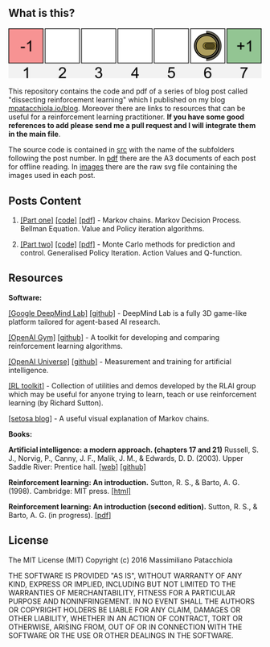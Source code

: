 
What is this?
-------------

<div style="text-align:center"><img src ="./images/local/reinforcement_learning_cleaning_robot_header.png" /></div>

This repository contains the code and pdf of a series of blog post called "dissecting reinforcement learning" which I published on my blog [mpatacchiola.io/blog](https://mpatacchiola.github.io/blog/). Moreover there are links to resources that can be useful for a reinforcement learning practitioner. **If you have some good references to add please send me a pull request and I will integrate them in the main file**.

The source code is contained in [src](./src) with the name of the subfolders following the post number. In [pdf](./pdf) there are the A3 documents of each post for offline reading. In [images](./images) there are the raw svg file containing the images used in each post.

Posts Content
------------

1. [[Part one]](https://mpatacchiola.github.io/blog/2016/12/09/dissecting-reinforcement-learning.html) [[code]](./src/one) [[pdf]](./pdf) - Markov chains. Markov Decision Process. Bellman Equation. Value and Policy iteration algorithms. 

2. [[Part two]](https://mpatacchiola.github.io/blog/2017/01/15/dissecting-reinforcement-learning-2.html) [[code]](./src/two) [[pdf]](./pdf) - Monte Carlo methods for prediction and control. Generalised Policy Iteration. Action Values and Q-function.

Resources
---------

**Software:**

[[Google DeepMind Lab]](https://deepmind.com/blog/open-sourcing-deepmind-lab/) [[github]](https://github.com/deepmind/lab) - DeepMind Lab is a fully 3D game-like platform tailored for agent-based AI research.

[[OpenAI Gym]](https://gym.openai.com/) [[github]](https://github.com/openai/gym) - A toolkit for developing and comparing reinforcement learning algorithms.

[[OpenAI Universe]](https://universe.openai.com/) [[github]](https://github.com/openai/universe) - Measurement and training for artificial intelligence.

[[RL toolkit]](http://incompleteideas.net/rlai.cs.ualberta.ca/RLAI/RLtoolkit/RLtoolkit1.0.html) - Collection of utilities and demos developed by the RLAI group which may be useful for anyone trying to learn, teach or use reinforcement learning (by Richard Sutton).

[[setosa blog]](http://setosa.io/blog/2014/07/26/markov-chains/index.html) - A useful visual explanation of Markov chains.

**Books:**

**Artificial intelligence: a modern approach. (chapters 17 and 21)** Russell, S. J., Norvig, P., Canny, J. F., Malik, J. M., & Edwards, D. D. (2003). Upper Saddle River: Prentice hall. [[web]](http://aima.cs.berkeley.edu/) [[github]](https://github.com/aimacode)

**Reinforcement learning: An introduction.** Sutton, R. S., & Barto, A. G. (1998). Cambridge: MIT press. [[html]](https://webdocs.cs.ualberta.ca/~sutton/book/ebook/the-book.html)

**Reinforcement learning: An introduction (second edition).** Sutton, R. S., & Barto, A. G. (in progress). [[pdf]](https://webdocs.cs.ualberta.ca/~sutton/book/bookdraft2016sep.pdf)

License
--------
The MIT License (MIT)
Copyright (c) 2016 Massimiliano Patacchiola

THE SOFTWARE IS PROVIDED "AS IS", WITHOUT WARRANTY OF ANY KIND, EXPRESS OR IMPLIED, INCLUDING BUT NOT LIMITED TO THE WARRANTIES OF MERCHANTABILITY, FITNESS FOR A PARTICULAR PURPOSE AND NONINFRINGEMENT. IN NO EVENT SHALL THE AUTHORS OR COPYRIGHT HOLDERS BE LIABLE FOR ANY 
CLAIM, DAMAGES OR OTHER LIABILITY, WHETHER IN AN ACTION OF CONTRACT, TORT OR OTHERWISE, ARISING FROM, OUT OF OR IN CONNECTION WITH THE 
SOFTWARE OR THE USE OR OTHER DEALINGS IN THE SOFTWARE.
